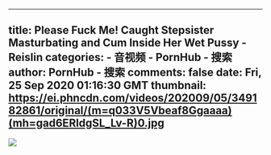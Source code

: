 
---
title: Please Fuck Me! Caught Stepsister Masturbating and Cum Inside Her Wet Pussy - Reislin
categories: 
    - 音视频
    - PornHub - 搜索
author: PornHub - 搜索
comments: false
date: Fri, 25 Sep 2020 01:16:30 GMT
thumbnail: https://ei.phncdn.com/videos/202009/05/349182861/original/(m=q033V5Vbeaf8Ggaaaa)(mh=gad6ERIdgSL_Lv-R)0.jpg
---

<div>   
<img src="https://ei.phncdn.com/videos/202009/05/349182861/original/(m=q033V5Vbeaf8Ggaaaa)(mh=gad6ERIdgSL_Lv-R)0.jpg" referrerpolicy="no-referrer">  
</div>
            